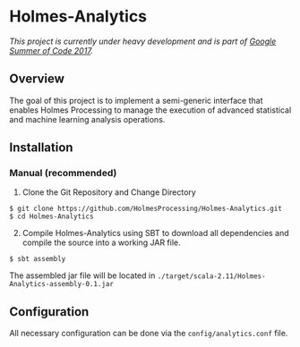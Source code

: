 # Holmes-Analytics

*This project is currently under heavy development and is part of [Google Summer of Code 2017](https://developers.google.com/open-source/gsoc/).*


## Overview
The goal of this project is to implement a semi-generic interface that enables Holmes Processing to manage the execution of advanced statistical and machine learning analysis operations.


## Installation

### Manual (recommended)
1) Clone the Git Repository and Change Directory
```shell
$ git clone https://github.com/HolmesProcessing/Holmes-Analytics.git
$ cd Holmes-Analytics
```

2) Compile Holmes-Analytics using SBT to download all dependencies and compile the source into a working JAR file.
```shell
$ sbt assembly
```
The assembled jar file will be located in `./target/scala-2.11/Holmes-Analytics-assembly-0.1.jar`


## Configuration
All necessary configuration can be done via the `config/analytics.conf` file.
